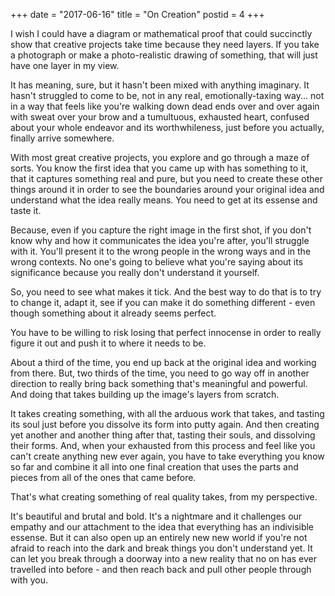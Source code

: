 +++
date = "2017-06-16"
title = "On Creation"
postid = 4
+++

I wish I could have a diagram or mathematical proof that could succinctly show that creative projects take time because they need layers. If you take a photograph or make a photo-realistic drawing of something, that will just have one layer in my view. 

It has meaning, sure, but it hasn't been mixed with anything imaginary. It hasn't struggled to come to be, not in any real, emotionally-taxing way... not in a way that feels like you're walking down dead ends over and over again with sweat over your brow and a tumultuous, exhausted heart, confused about your whole endeavor and its worthwhileness, just before you actually, finally arrive somewhere. 

With most great creative projects, you explore and go through a maze of sorts. You know the first idea that you came up with has something to it, that it captures something real and pure, but you need to create these other things around it in order to see the boundaries around your original idea and understand what the idea really means. You need to get at its essense and taste it.

Because, even if you capture the right image in the first shot, if you don't know why and how it communicates the idea you're after, you'll struggle with it. You'll present it to the wrong people in the wrong ways and in the wrong contexts. No one's going to believe what you're saying about its significance because you really don't understand it yourself. 

So, you need to see what makes it tick. And the best way to do that is to try to change it, adapt it, see if you can make it do something different - even though something about it already seems perfect. 

You have to be willing to risk losing that perfect innocense in order to really figure it out and push it to where it needs to be.

About a third of the time, you end up back at the original idea and working from there. But, two thirds of the time, you need to go way off in another direction to really bring back something that's meaningful and powerful. And doing that takes building up the image's layers from scratch.

It takes creating something, with all the arduous work that takes, and tasting its soul just before you dissolve its form into putty again. And then creating yet another and another thing after that, tasting their souls, and dissolving their forms. And, when your exhausted from this process and feel like you can't create anything new ever again, you have to take everything you know so far and combine it all into one final creation that uses the parts and pieces from all of the ones that came before. 

That's what creating something of real quality takes, from my perspective.

It's beautiful and brutal and bold. It's a nightmare and it challenges our empathy and our attachment to the idea that everything has an indivisible essense. But it can also open up an entirely new new world if you're not afraid to reach into the dark and break things you don't understand yet. It can let you break through a doorway into a new reality that no on has ever travelled into before - and then reach back and pull other people through with you.